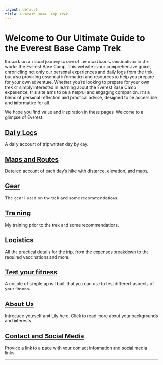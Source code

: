 ```yaml
---
layout: default
title: Everest Base Camp Trek
---
```


# Welcome to Our Ultimate Guide to the Everest Base Camp Trek

Embark on a virtual journey to one of the most iconic destinations in the world: the Everest Base Camp. This website is our comprehensive guide, chronicling not only our personal experiences and daily logs from the trek but also providing essential information and resources to help you prepare for your own adventure. Whether you're looking to prepare for your own trek or simply interested in learning about the Everest Base Camp experience, this site aims to be a helpful and engaging companion. It's a blend of personal reflection and practical advice, designed to be accessible and informative for all.

We hope you find value and inspiration in these pages. Welcome to a glimpse of Everest.


## [Daily Logs](/daily-logs)
A daily account of trip written day by day.

## [Maps and Routes](/maps-and-routes)
Detailed account of each day's hike with distance, elevation, and maps.

## [Gear](/gear-recommendations)
The gear I used on the trek and some recommendations.

## [Training](/training-suggestions)
My training prior to the trek and some recommendations.

## [Logistics](/logistics)
All the practical details for the trip, from the expenses breakdown to the required vaccinations and more.

## [Test your fitness](/streamlit-apps)
A couple of simple apps I built that you can use to test different aspects of your fitness.

## [About Us](/about-us)
Introduce yourself and Lily here. Click to read more about your backgrounds and interests.

## [Contact and Social Media](/contact)
Provide a link to a page with your contact information and social media links.

---

